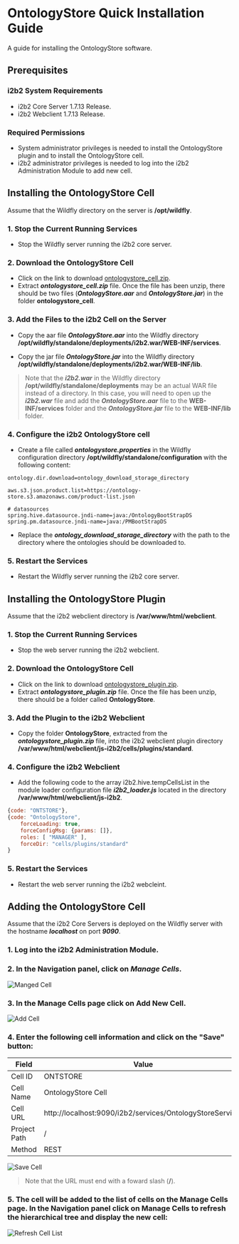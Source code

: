 # OntologyStore Quick Installation Guide

A guide for installing the OntologyStore software.

## Prerequisites

### i2b2 System Requirements

- i2b2 Core Server 1.7.13 Release.
- i2b2 Webclient 1.7.13 Release.

### Required Permissions

- System administrator privileges is needed to install the OntologyStore plugin and to install the OntologyStore cell.
- i2b2 administrator privileges is needed to log into the i2b2 Administration Module to add new cell.

## Installing the OntologyStore Cell

Assume that the Wildfly directory on the server is **/opt/wildfly**.

### 1. Stop the Current Running Services

- Stop the Wildfly server running the i2b2 core server.

### 2. Download the OntologyStore Cell

- Click on the link to download [ontologystore_cell.zip](https://drive.google.com/file/d/1Pjkmc1AO2WWyg2jhUMrqn3PUZ8YmNHWS/view?usp=sharing).
- Extract ***ontologystore_cell.zip*** file.  Once the file has been unzip, there should be two files (***OntologyStore.aar*** and ***OntologyStore.jar***) in the folder **ontologystore_cell**.

### 3. Add the Files to the i2b2 Cell on the Server

- Copy the aar file ***OntologyStore.aar*** into the Wildfly directory **/opt/wildfly/standalone/deployments/i2b2.war/WEB-INF/services**.

- Copy the jar file ***OntologyStore.jar*** into the Wildfly directory **/opt/wildfly/standalone/deployments/i2b2.war/WEB-INF/lib**.

> Note that the ***i2b2.war*** in the Wildfly directory **/opt/wildfly/standalone/deployments** may be an actual WAR file instead of a directory.  In this case, you will need to open up the ***i2b2.war*** file and add the ***OntologyStore.aar*** file to the **WEB-INF/services** folder and the ***OntologyStore.jar*** file to the **WEB-INF/lib** folder.

### 4. Configure the i2b2 OntologyStore cell

- Create a file called ***ontologystore.properties*** in the Wildfly configuration directory **/opt/wildfly/standalone/configuration** with the following content:

```properties
ontology.dir.download=ontology_download_storage_directory

aws.s3.json.product.list=https://ontology-store.s3.amazonaws.com/product-list.json

# datasources
spring.hive.datasource.jndi-name=java:/OntologyBootStrapDS
spring.pm.datasource.jndi-name=java:/PMBootStrapDS
```

- Replace the ***ontology_download_storage_directory*** with the path to the directory where the ontologies should be downloaded to.

### 5. Restart the Services

- Restart the Wildfly server running the i2b2 core server.

## Installing the OntologyStore Plugin

Assume that the i2b2 webclient directory is **/var/www/html/webclient**.

### 1. Stop the Current Running Services

- Stop the web server running the i2b2 webclient.

### 2. Download the OntologyStore Cell

- Click on the link to download [ontologystore_plugin.zip](https://drive.google.com/file/d/1YqbbO-nFtcdfRXQWbaFAfdSBkXbQzGrY/view?usp=sharing).
- Extract ***ontologystore_plugin.zip*** file.  Once the file has been unzip, there should be a folder called **OntologyStore**.

### 3. Add the Plugin to the i2b2 Webclient

- Copy the folder **OntologyStore**, extracted from the ***ontologystore_plugin.zip*** file, into the i2b2 webclient plugin directory **/var/www/html/webclient/js-i2b2/cells/plugins/standard**.

### 4. Configure the i2b2 Webclient

- Add the following code to the array i2b2.hive.tempCellsList in the module loader configuration file ***i2b2_loader.js*** located in the directory **/var/www/html/webclient/js-i2b2**.

```js
{code: "ONTSTORE"},
{code: "OntologyStore",
    forceLoading: true,
    forceConfigMsg: {params: []},
    roles: [ "MANAGER" ],
    forceDir: "cells/plugins/standard"
}
```

### 5. Restart the Services

- Restart the web server running the i2b2 webcleint.

## Adding the OntologyStore Cell

Assume that the i2b2 Core Servers is deployed on the Wildfly server with the hostname ***localhost*** on port ***9090***.

### 1. Log into the i2b2 Administration Module.

### 2. In the Navigation panel, click on ***Manage Cells***.

![Manged Cell](../cell/img/managed_cell.png)

### 3. In the Manage Cells page click on Add New Cell.

![Add Cell](../cell/img/add_cell.png)

### 4. Enter the following cell information and click on the "Save" button:

| Field        | Value                                                     |
|--------------|-----------------------------------------------------------|
| Cell ID      | ONTSTORE                                                  |
| Cell Name    | OntologyStore Cell                                        |
| Cell URL     | http://localhost:9090/i2b2/services/OntologyStoreService/ |
| Project Path | /                                                         |
| Method       | REST                                                      |

![Save Cell](../cell/img/save_cell.png)
> Note that the URL must end with a foward slash (**/**).

### 5. The cell will be added to the list of cells on the Manage Cells page.  In the Navigation panel click on Manage Cells to refresh the hierarchical tree and display the new cell:

![Refresh Cell List](../cell/img/refresh_managed_cell.png)
